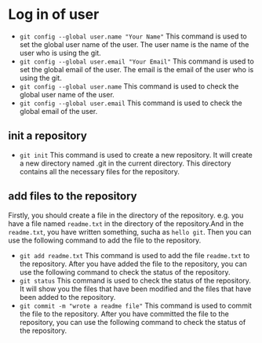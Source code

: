 # Log in of user
- `git config --global user.name "Your Name"`
    This command is used to set the global user name of the user. The user name is the name of the user who is using the git.
- `git config --global user.email "Your Email"`
    This command is used to set the global email of the user. The email is the email of the user who is using the git.
- `git config --global user.name`
    This command is used to check the global user name of the user.
- `git config --global user.email`
    This command is used to check the global email of the user.

## init a repository
- `git init`
    This command is used to create a new repository. It will create a new directory named .git in the current directory. This directory contains all the necessary files for the repository.

## add files to the repository
Firstly, you should create a file in the directory of the repository. e.g. you have a file named `readme.txt` in the directory of the repository.And in the `readme.txt`, you have written something, sucha as `hello git`. Then you can use the following command to add the file to the repository.
- `git add readme.txt`
    This command is used to add the file `readme.txt` to the repository. After you have added the file to the repository, you can use the following command to check the status of the repository.
- `git status`
    This command is used to check the status of the repository. It will show you the files that have been modified and the files that have been added to the repository.
- `git commit -m "wrote a readme file"`
    This command is used to commit the file to the repository. After you have committed the file to the repository, you can use the following command to check the status of the repository.
